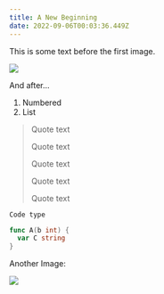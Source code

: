 ```yaml
---
title: A New Beginning
date: 2022-09-06T00:03:36.449Z
---
```

This is some text before the first image.

![](img/image.jpg)

And after…

1. Numbered
2. List

> Quote text
>
> Quote text
>
> Quote text
>
> Quote text
>
> Quote text

`Code type`

```go
func A(b int) {
  var C string
}
```

Another Image:

![](img/58960bf2-71be-4667-88da-ad1f59ac1573.jpeg)